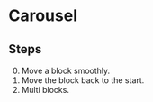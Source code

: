 # Carousel

## Steps

00. Move a block smoothly.
01. Move the block back to the start.
02. Multi blocks.